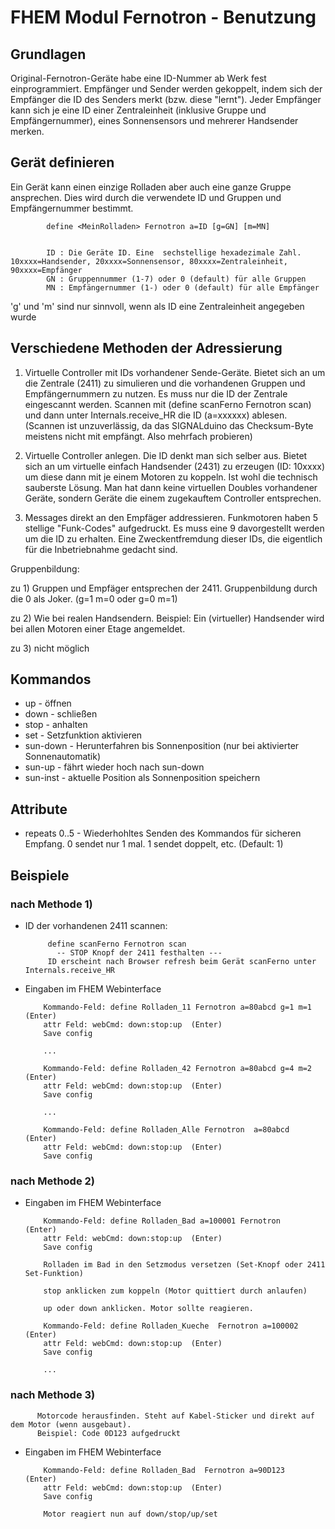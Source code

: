 FHEM Modul Fernotron - Benutzung
================================

Grundlagen
----------

Original-Fernotron-Geräte habe eine ID-Nummer ab Werk fest einprogrammiert. Empfänger und Sender werden gekoppelt, indem sich der Empfänger die ID des Senders merkt (bzw. diese "lernt"). Jeder Empfänger kann sich je eine ID einer Zentraleinheit (inklusive Gruppe und Empfängernummer), eines Sonnensensors und mehrerer Handsender merken.

Gerät definieren
----------------

Ein Gerät kann einen einzige Rolladen aber  auch eine ganze Gruppe ansprechen.  Dies wird durch die verwendete ID und Gruppen und Empfängernummer bestimmt.

            define <MeinRolladen> Fernotron a=ID [g=GN] [m=MN]
			
		
			ID : Die Geräte ID. Eine  sechstellige hexadezimale Zahl.  10xxxx=Handsender, 20xxxx=Sonnensensor, 80xxxx=Zentraleinheit, 90xxxx=Empfänger
			GN : Gruppennummer (1-7) oder 0 (default) für alle Gruppen
			MN : Empfängernummer (1-) oder 0 (default) für alle Empfänger
			
'g' und 'm' sind nur sinnvoll, wenn als ID eine Zentraleinheit angegeben wurde 


Verschiedene Methoden der Adressierung
--------------------------------------

1) Virtuelle Controller mit IDs vorhandener Sende-Geräte. Bietet sich an um die Zentrale (2411) zu simulieren und die vorhandenen Gruppen und Empfängernummern zu nutzen. Es muss nur die ID der Zentrale eingescannt werden.  Scannen mit (define scanFerno Fernotron scan) und dann unter Internals.receive_HR die ID (a=xxxxxx) ablesen. (Scannen ist unzuverlässig, da das SIGNALduino das Checksum-Byte meistens nicht mit empfängt. Also mehrfach probieren)

2) Virtuelle Controller anlegen. Die ID denkt man sich selber aus. Bietet sich an um virtuelle einfach Handsender (2431) zu erzeugen (ID: 10xxxx) um diese dann mit je einem Motoren zu koppeln. Ist wohl die technisch sauberste Lösung. Man hat dann keine virtuellen Doubles vorhandener Geräte, sondern Geräte die einem zugekauftem Controller entsprechen.

3) Messages direkt an den Empfäger addressieren. Funkmotoren haben 5 stellige "Funk-Codes" aufgedruckt. Es muss eine 9 davorgestellt werden um die ID zu erhalten. Eine Zweckentfremdung dieser IDs, die eigentlich für die Inbetriebnahme gedacht sind.


Gruppenbildung:

zu 1) Gruppen und Empfäger entsprechen der 2411. Gruppenbildung durch die 0 als Joker.  (g=1 m=0 oder g=0 m=1) 

zu 2) Wie bei realen Handsendern. Beispiel: Ein (virtueller) Handsender wird bei allen Motoren einer Etage angemeldet.

zu 3) nicht möglich


Kommandos
---------

* up - öffnen
* down - schließen
* stop - anhalten
* set  - Setzfunktion aktivieren
* sun-down - Herunterfahren bis Sonnenposition (nur bei aktivierter Sonnenautomatik)
* sun-up - fährt wieder hoch nach sun-down
* sun-inst - aktuelle Position als Sonnenposition speichern


Attribute
---------
* repeats 0..5 - Wiederhohltes Senden des Kommandos für sicheren Empfang. 0 sendet nur 1 mal. 1 sendet doppelt, etc. (Default: 1)



Beispiele
---------

### nach Methode 1)

* ID der vorhandenen 2411 scannen:

           define scanFerno Fernotron scan
             -- STOP Knopf der 2411 festhalten ---
		   ID erscheint nach Browser refresh beim Gerät scanFerno unter Internals.receive_HR 

* Eingaben im FHEM Webinterface 
 
          Kommando-Feld: define Rolladen_11 Fernotron a=80abcd g=1 m=1  (Enter)
		  attr Feld: webCmd: down:stop:up  (Enter)
		  Save config
		  
          ...
		  
          Kommando-Feld: define Rolladen_42 Fernotron a=80abcd g=4 m=2  (Enter)
  		  attr Feld: webCmd: down:stop:up  (Enter)
		  Save config
		  
		  ...
		  
          Kommando-Feld: define Rolladen_Alle Fernotron  a=80abcd  (Enter)
		  attr Feld: webCmd: down:stop:up  (Enter)
		  Save config
		  

### nach Methode 2)

* Eingaben im FHEM Webinterface 

          Kommando-Feld: define Rolladen_Bad a=100001 Fernotron    (Enter)
		  attr Feld: webCmd: down:stop:up  (Enter)
		  Save config

          Rolladen im Bad in den Setzmodus versetzen (Set-Knopf oder 2411 Set-Funktion)
		  
		  stop anklicken zum koppeln (Motor quittiert durch anlaufen)
		  
		  up oder down anklicken. Motor sollte reagieren.
		  
		  Kommando-Feld: define Rolladen_Kueche  Fernotron a=100002   (Enter)
		  attr Feld: webCmd: down:stop:up  (Enter)
		  Save config
		  
		  ...
		  
		  
		  
### nach Methode 3)

          Motorcode herausfinden. Steht auf Kabel-Sticker und direkt auf dem Motor (wenn ausgebaut).
		  Beispiel: Code 0D123 aufgedruckt

* Eingaben im FHEM Webinterface 

          Kommando-Feld: define Rolladen_Bad  Fernotron a=90D123   (Enter)
		  attr Feld: webCmd: down:stop:up  (Enter)
		  Save config
		  
		  Motor reagiert nun auf down/stop/up/set 
		  
